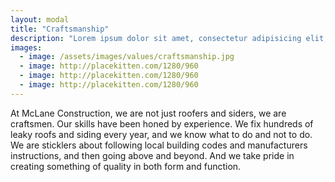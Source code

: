 ```yaml
---
layout: modal
title: "Craftsmanship"
description: "Lorem ipsum dolor sit amet, consectetur adipisicing elit, sed do eiusmod tempor incididunt ut labore et dolore magna aliqua. Ut enim ad minim veniam, quis nostrud exercitation ullamco laboris nisi ut aliquip ex ea commodo consequat. Duis aute irure dolor in reprehenderit in voluptate velit esse cillum dolore eu fugiat nulla pariatur. Excepteur sint occaecat cupidatat non proident, sunt in culpa qui officia deserunt mollit anim id est laborum."
images:
  - image: /assets/images/values/craftsmanship.jpg
  - image: http://placekitten.com/1280/960
  - image: http://placekitten.com/1280/960
  - image: http://placekitten.com/1280/960
---
```

At McLane Construction, we are not just roofers and siders, we are craftsmen.  Our skills have been honed by experience.  We fix hundreds of leaky roofs and siding every year, and we know what to do and not to do.  We are sticklers about following local building codes and manufacturers instructions, and then going above and beyond.  And we take pride in creating something of quality in both form and function.
